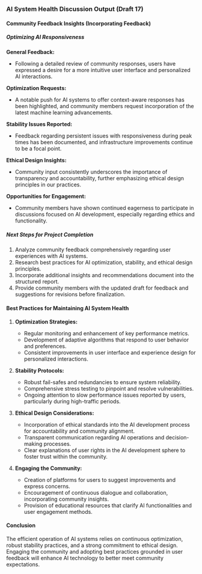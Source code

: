 

### AI System Health Discussion Output (Draft 17)

#### Community Feedback Insights (Incorporating Feedback)

##### Optimizing AI Responsiveness

**General Feedback:**
- Following a detailed review of community responses, users have expressed a desire for a more intuitive user interface and personalized AI interactions.

**Optimization Requests:**
- A notable push for AI systems to offer context-aware responses has been highlighted, and community members request incorporation of the latest machine learning advancements.

**Stability Issues Reported:**
- Feedback regarding persistent issues with responsiveness during peak times has been documented, and infrastructure improvements continue to be a focal point.

**Ethical Design Insights:**
- Community input consistently underscores the importance of transparency and accountability, further emphasizing ethical design principles in our practices.

**Opportunities for Engagement:**
- Community members have shown continued eagerness to participate in discussions focused on AI development, especially regarding ethics and functionality.

##### Next Steps for Project Completion
1. Analyze community feedback comprehensively regarding user experiences with AI systems.
2. Research best practices for AI optimization, stability, and ethical design principles.
3. Incorporate additional insights and recommendations document into the structured report.
4. Provide community members with the updated draft for feedback and suggestions for revisions before finalization.

#### Best Practices for Maintaining AI System Health
1. **Optimization Strategies:**
   - Regular monitoring and enhancement of key performance metrics.
   - Development of adaptive algorithms that respond to user behavior and preferences.
   - Consistent improvements in user interface and experience design for personalized interactions.

2. **Stability Protocols:**
   - Robust fail-safes and redundancies to ensure system reliability.
   - Comprehensive stress testing to pinpoint and resolve vulnerabilities.
   - Ongoing attention to slow performance issues reported by users, particularly during high-traffic periods.

3. **Ethical Design Considerations:**
   - Incorporation of ethical standards into the AI development process for accountability and community alignment.
   - Transparent communication regarding AI operations and decision-making processes.
   - Clear explanations of user rights in the AI development sphere to foster trust within the community.

4. **Engaging the Community:**
   - Creation of platforms for users to suggest improvements and express concerns.
   - Encouragement of continuous dialogue and collaboration, incorporating community insights.
   - Provision of educational resources that clarify AI functionalities and user engagement methods.

#### Conclusion
The efficient operation of AI systems relies on continuous optimization, robust stability practices, and a strong commitment to ethical design. Engaging the community and adopting best practices grounded in user feedback will enhance AI technology to better meet community expectations.